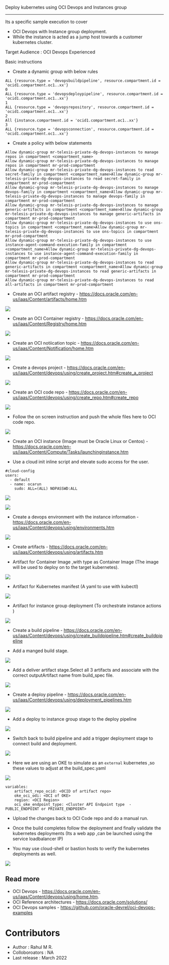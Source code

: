 Deploy kubernetes using OCI Devops and Instances group

----------

Its a specific sample execution to cover 

- OCI Devops with Instance group deployment.
- While the instance is acted as a jump host towards a customer kubernetes cluster.


Target Audience : OCI Devops Experienced

Basic instructions 

- Create a dynamic group with below rules 

```
ALL {resource.type = 'devopsbuildpipeline', resource.compartment.id = 'ocid1.compartment.oc1..xx'}	
0
ALL {resource.type = 'devopsdeploypipeline', resource.compartment.id = 'ocid1.compartment.oc1..xx'}	
1
ALL {resource.type = 'devopsrepository', resource.compartment.id = 'ocid1.compartment.oc1..xx'}	
2
All {instance.compartment.id = 'ocid1.compartment.oc1..xx'}	
3
ALL {resource.type = 'devopsconnection', resource.compartment.id = 'ocid1.compartment.oc1..xx'}
```

- Create a policy with below statements 


```
Allow dynamic-group mr-telesis-private-dg-devops-instances to manage repos in compartment <compartment_name>
Allow dynamic-group mr-telesis-private-dg-devops-instances to manage repos in compartment mr-prod-compartment
Allow dynamic-group mr-telesis-private-dg-devops-instances to read secret-family in compartment <compartment_name>Allow dynamic-group mr-telesis-private-dg-devops-instances to read secret-family in compartment mr-prod-compartment
Allow dynamic-group mr-telesis-private-dg-devops-instances to manage devops-family in compartment <compartment_name>Allow dynamic-group mr-telesis-private-dg-devops-instances to manage devops-family in compartment mr-prod-compartment
Allow dynamic-group mr-telesis-private-dg-devops-instances to manage generic-artifacts in compartment <compartment_name>Allow dynamic-group mr-telesis-private-dg-devops-instances to manage generic-artifacts in compartment mr-prod-compartment
Allow dynamic-group mr-telesis-private-dg-devops-instances to use ons-topics in compartment <compartment_name>Allow dynamic-group mr-telesis-private-dg-devops-instances to use ons-topics in compartment mr-prod-compartment
Allow dynamic-group mr-telesis-private-dg-devops-instances to use instance-agent-command-execution-family in compartment <compartment_name>Allow dynamic-group mr-telesis-private-dg-devops-instances to use instance-agent-command-execution-family in compartment mr-prod-compartment
Allow dynamic-group mr-telesis-private-dg-devops-instances to read generic-artifacts in compartment <compartment_name>Allow dynamic-group mr-telesis-private-dg-devops-instances to read generic-artifacts in compartment mr-prod-compartment
Allow dynamic-group mr-telesis-private-dg-devops-instances to read all-artifacts in compartment mr-prod-compartment

```

- Create an OCI artifact registry - https://docs.oracle.com/en-us/iaas/Content/artifacts/home.htm

![](images/oci_artifact_repo.png)

- Create an OCI Container registry - https://docs.oracle.com/en-us/iaas/Content/Registry/home.htm


![](images/oci_container_repo.png)


- Create an OCI notiication topic - https://docs.oracle.com/en-us/iaas/Content/Notification/home.htm

![](images/oci_topic.png)


- Create a devops project - https://docs.oracle.com/en-us/iaas/Content/devops/using/create_project.htm#create_a_project 

![](images/oci_project.png)


- Create an OCI code repo - https://docs.oracle.com/en-us/iaas/Content/devops/using/create_repo.htm#create_repo 


![](images/oci_coderepo.png)

- Follow the on screen  instruction and push the whole files here to OCI code repo.


![](images/oci_coderepo_2.png)


- Create an OCI instance (Image must be Oracle Linux or Centos) - https://docs.oracle.com/en-us/iaas/Content/Compute/Tasks/launchinginstance.htm

- Use a cloud init inline script and elevate sudo access for the user.



```
#cloud-config
users:
  - default
  - name: ocarun
    sudo: ALL=(ALL) NOPASSWD:ALL
```

![](images/oci_instances_2.png)

![](images/oci_instances.png)


- Create a devops environment with the instance information - https://docs.oracle.com/en-us/iaas/Content/devops/using/environments.htm

![](images/oci_env.png)

- Create artifacts - https://docs.oracle.com/en-us/iaas/Content/devops/using/artifacts.htm

- Artifact for Container Image ,with type as Container Image (The image will be used to deploy on to the target kubernetes).

![](images/oci_artifact_1.png)

- Artifact for Kubernetes manifest (A yaml to use with kubectl)

![](images/oci_artifact_2.png)

- Artifact for instance group deployment (To orchestrate instance actions )

![](images/oci_artifact_2.png)

- Create a build pipeline - https://docs.oracle.com/en-us/iaas/Content/devops/using/create_buildpipeline.htm#create_buildpipeline 


- Add  a manged build stage. 

![](images/oci_build_1.png)

- Add a deliver artifact stage.Select all 3 artifacts and associate with the correct outputArtifact name from build_spec file.

![](images/oci_build_1.png)

- Create a deploy pipeline - https://docs.oracle.com/en-us/iaas/Content/devops/using/deployment_pipelines.htm 


![](images/oci_deploy_1.png)

- Add a deploy to instance group stage to the deploy pipeline

![](images/oci_deploy_1.png)

- Switch back to build pipeline and add a trigger deployment stage to connect build and deployment.

![](images/oci_deploy_1.png)


- Here we are using an OKE to simulate as an `external` kubernetes ,so these values to adjust at the build_spec.yaml

![](images/oci_build_spec.png)


```
variables:
    artifact_repo_ocid: <OCID of artifact repo>
    oke_oci_odi: <OCI of OKE>
    region: <OCI Region>
    oci_oke_endpoint_type: <Cluster API Endpoint type  - PUBLIC_ENDPOINT or PRIVATE_ENDPOINT>
```

- Upload the changes back to OCI Code repo and do a manual run.

- Once the build completes follow the deployment and finally validate the kubernetes deployments (Its a web app ,can be launched using the service loadbalancer IP)

- You may use cloud-shell or bastion hosts to verify the kubernetes deployments as well.


![](images/build_done.png)


Read more 
----

- OCI Devops - https://docs.oracle.com/en-us/iaas/Content/devops/using/home.htm.
- OCI Reference architectures  -  https://docs.oracle.com/solutions/
- OCI Devops samples - https://github.com/oracle-devrel/oci-devops-examples 



Contributors 
===========

- Author : Rahul M R.
- Colloboroators : NA
- Last release : March 2022